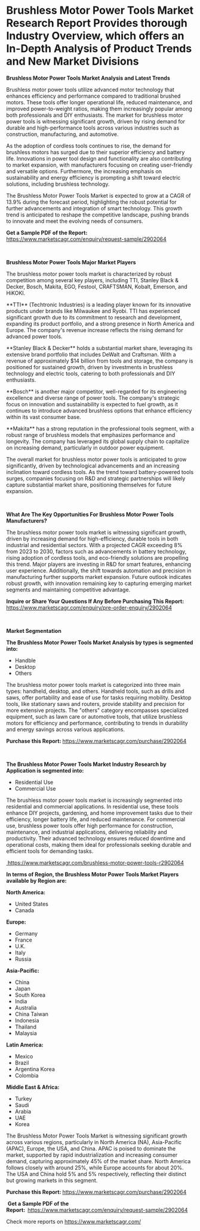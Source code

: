 <p><h1>Brushless Motor Power Tools Market Research Report Provides thorough Industry Overview, which offers an In-Depth Analysis of Product Trends and New Market Divisions</h1></p><p><strong>Brushless Motor Power Tools Market Analysis and Latest Trends</strong></p>
<p><p>Brushless motor power tools utilize advanced motor technology that enhances efficiency and performance compared to traditional brushed motors. These tools offer longer operational life, reduced maintenance, and improved power-to-weight ratios, making them increasingly popular among both professionals and DIY enthusiasts. The market for brushless motor power tools is witnessing significant growth, driven by rising demand for durable and high-performance tools across various industries such as construction, manufacturing, and automotive.</p><p>As the adoption of cordless tools continues to rise, the demand for brushless motors has surged due to their superior efficiency and battery life. Innovations in power tool design and functionality are also contributing to market expansion, with manufacturers focusing on creating user-friendly and versatile options. Furthermore, the increasing emphasis on sustainability and energy efficiency is prompting a shift toward electric solutions, including brushless technology. </p><p>The Brushless Motor Power Tools Market is expected to grow at a CAGR of 13.9% during the forecast period, highlighting the robust potential for further advancements and integration of smart technology. This growth trend is anticipated to reshape the competitive landscape, pushing brands to innovate and meet the evolving needs of consumers.</p></p>
<p><strong>Get a Sample PDF of the Report:&nbsp;</strong> <a href="https://www.marketscagr.com/enquiry/request-sample/2902064?utm_campaign=2822&utm_medium=2&utm_source=Github&utm_content=ia&utm_term=11032025&utm_id=brushless-motor-power-tools">https://www.marketscagr.com/enquiry/request-sample/2902064</a></p>
<p>&nbsp;</p>
<p><strong>Brushless Motor Power Tools Major Market Players</strong></p>
<p><p>The brushless motor power tools market is characterized by robust competition among several key players, including TTI, Stanley Black & Decker, Bosch, Makita, EGO, Festool, CRAFTSMAN, Kobalt, Emerson, and HiKOKI. </p><p>**TTI** (Techtronic Industries) is a leading player known for its innovative products under brands like Milwaukee and Ryobi. TTI has experienced significant growth due to its commitment to research and development, expanding its product portfolio, and a strong presence in North America and Europe. The company's revenue increase reflects the rising demand for advanced power tools.</p><p>**Stanley Black & Decker** holds a substantial market share, leveraging its extensive brand portfolio that includes DeWalt and Craftsman. With a revenue of approximately $14 billion from tools and storage, the company is positioned for sustained growth, driven by investments in brushless technology and electric tools, catering to both professionals and DIY enthusiasts.</p><p>**Bosch** is another major competitor, well-regarded for its engineering excellence and diverse range of power tools. The company's strategic focus on innovation and sustainability is expected to fuel growth, as it continues to introduce advanced brushless options that enhance efficiency within its vast consumer base.</p><p>**Makita** has a strong reputation in the professional tools segment, with a robust range of brushless models that emphasizes performance and longevity. The company has leveraged its global supply chain to capitalize on increasing demand, particularly in outdoor power equipment.</p><p>The overall market for brushless motor power tools is anticipated to grow significantly, driven by technological advancements and an increasing inclination toward cordless tools. As the trend toward battery-powered tools surges, companies focusing on R&D and strategic partnerships will likely capture substantial market share, positioning themselves for future expansion.</p></p>
<p>&nbsp;</p>
<p><strong>What Are The Key Opportunities For Brushless Motor Power Tools Manufacturers?</strong></p>
<p><p>The brushless motor power tools market is witnessing significant growth, driven by increasing demand for high-efficiency, durable tools in both industrial and residential sectors. With a projected CAGR exceeding 8% from 2023 to 2030, factors such as advancements in battery technology, rising adoption of cordless tools, and eco-friendly solutions are propelling this trend. Major players are investing in R&D for smart features, enhancing user experience. Additionally, the shift towards automation and precision in manufacturing further supports market expansion. Future outlook indicates robust growth, with innovation remaining key to capturing emerging market segments and maintaining competitive advantage.</p></p>
<p><strong>Inquire or Share Your Questions If Any Before Purchasing This Report:</strong> <a href="https://www.marketscagr.com/enquiry/pre-order-enquiry/2902064?utm_campaign=2822&utm_medium=2&utm_source=Github&utm_content=ia&utm_term=11032025&utm_id=brushless-motor-power-tools">https://www.marketscagr.com/enquiry/pre-order-enquiry/2902064</a></p>
<p>&nbsp;</p>
<p><strong>Market Segmentation</strong></p>
<p><strong>The Brushless Motor Power Tools Market Analysis by types is segmented into:</strong></p>
<p><ul><li>Handble</li><li>Desktop</li><li>Others</li></ul></p>
<p><p>The brushless motor power tools market is categorized into three main types: handheld, desktop, and others. Handheld tools, such as drills and saws, offer portability and ease of use for tasks requiring mobility. Desktop tools, like stationary saws and routers, provide stability and precision for more extensive projects. The "others" category encompasses specialized equipment, such as lawn care or automotive tools, that utilize brushless motors for efficiency and performance, contributing to trends in durability and energy savings across various applications.</p></p>
<p><strong>Purchase this Report:&nbsp;</strong><a href="https://www.marketscagr.com/purchase/2902064?utm_campaign=2822&utm_medium=2&utm_source=Github&utm_content=ia&utm_term=11032025&utm_id=brushless-motor-power-tools">https://www.marketscagr.com/purchase/2902064</a></p>
<p>&nbsp;</p>
<p><strong>The Brushless Motor Power Tools Market Industry Research by Application is segmented into:</strong></p>
<p><ul><li>Residential Use</li><li>Commercial Use</li></ul></p>
<p><p>The brushless motor power tools market is increasingly segmented into residential and commercial applications. In residential use, these tools enhance DIY projects, gardening, and home improvement tasks due to their efficiency, longer battery life, and reduced maintenance. For commercial use, brushless power tools offer high performance for construction, maintenance, and industrial applications, delivering reliability and productivity. Their advanced technology ensures reduced downtime and operational costs, making them ideal for professionals seeking durable and efficient tools for demanding tasks.</p></p>
<p><a href="https://www.marketscagr.com/brushless-motor-power-tools-r2902064?utm_campaign=2822&utm_medium=2&utm_source=Github&utm_content=ia&utm_term=11032025&utm_id=brushless-motor-power-tools">&nbsp;https://www.marketscagr.com/brushless-motor-power-tools-r2902064</a></p>
<p><strong>In terms of Region, the Brushless Motor Power Tools Market Players available by Region are:</strong></p>
<p>
    <p> <strong> North America: </strong>
        <ul>
            <li>United States</li>
            <li>Canada</li>
        </ul>
        </p> 
    <p> <strong> Europe: </strong>
        <ul>
            <li>Germany</li>
            <li>France</li>
            <li>U.K.</li>
            <li>Italy</li>
            <li>Russia</li>
        </ul>
        </p> 
    <p> <strong> Asia-Pacific: </strong>
        <ul>
            <li>China</li>
            <li>Japan</li>
            <li>South Korea</li>
            <li>India</li>
            <li>Australia</li>
            <li>China Taiwan</li>
            <li>Indonesia</li>
            <li>Thailand</li>
            <li>Malaysia</li>
        </ul>
        </p> 
    <p> <strong> Latin America: </strong>
        <ul>
            <li>Mexico</li>
            <li>Brazil</li>
            <li>Argentina Korea</li>
            <li>Colombia</li>
        </ul>
        </p> 
    <p> <strong> Middle East & Africa: </strong>
        <ul>
            <li>Turkey</li>
            <li>Saudi</li>
            <li>Arabia</li>
            <li>UAE</li>
            <li>Korea</li>
        </ul>
    </p>
    </p>
<p><p>The Brushless Motor Power Tools Market is witnessing significant growth across various regions, particularly in North America (NA), Asia-Pacific (APAC), Europe, the USA, and China. APAC is poised to dominate the market, supported by rapid industrialization and increasing consumer demand, capturing approximately 45% of the market share. North America follows closely with around 25%, while Europe accounts for about 20%. The USA and China hold 5% and 5% respectively, reflecting their distinct but growing markets in this segment.</p></p>
<p><strong>Purchase this Report: </strong><a href="https://www.marketscagr.com/purchase/2902064?utm_campaign=2822&utm_medium=2&utm_source=Github&utm_content=ia&utm_term=11032025&utm_id=brushless-motor-power-tools">https://www.marketscagr.com/purchase/2902064</a></p>
<p>&nbsp;<strong>Get a Sample PDF of the Report:&nbsp;&nbsp;</strong><a href="https://www.marketscagr.com/enquiry/request-sample/2902064?utm_campaign=2822&utm_medium=2&utm_source=Github&utm_content=ia&utm_term=11032025&utm_id=brushless-motor-power-tools">https://www.marketscagr.com/enquiry/request-sample/2902064</a></p>
<p><strong></strong></p>
<p>Check more reports on <a href="https://www.marketscagr.com/?utm_campaign=2822&utm_medium=2&utm_source=Github&utm_content=ia&utm_term=11032025&utm_id=brushless-motor-power-tools">https://www.marketscagr.com/</a></p>